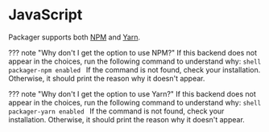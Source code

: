 # JavaScript

Packager supports both [NPM](https://www.npmjs.com/) and [Yarn](https://yarnpkg.com/).

??? note "Why don't I get the option to use NPM?"
    If this backend does not appear in the choices, run the following command to understand why:
    ```shell
    packager-npm enabled
    ```
    If the command is not found, check your installation.
    Otherwise, it should print the reason why it doesn't appear.

??? note "Why don't I get the option to use Yarn?"
    If this backend does not appear in the choices, run the following command to understand why:
    ```shell
    packager-yarn enabled
    ```
    If the command is not found, check your installation.
    Otherwise, it should print the reason why it doesn't appear.
